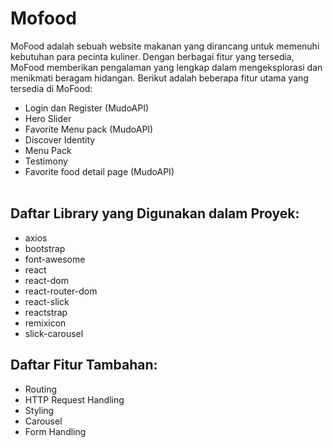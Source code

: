# Mofood

MoFood adalah sebuah website makanan yang dirancang untuk memenuhi kebutuhan para pecinta kuliner. Dengan berbagai fitur yang tersedia, MoFood memberikan pengalaman yang lengkap dalam mengeksplorasi dan menikmati beragam hidangan. Berikut adalah beberapa fitur utama yang tersedia di MoFood:

- Login dan Register (MudoAPI)
- Hero Slider
- Favorite Menu pack (MudoAPI)
- Discover Identity
- Menu Pack
- Testimony
- Favorite food detail page (MudoAPI)
<br><br>
 
## Daftar Library yang Digunakan dalam Proyek:

- axios <br>
- bootstrap<br>
- font-awesome<br>
- react<br>
- react-dom<br>
- react-router-dom<br>
- react-slick<br>
- reactstrap<br>
- remixicon<br>
- slick-carousel<br>

## Daftar Fitur Tambahan:
- Routing
- HTTP Request Handling
- Styling
- Carousel
- Form Handling
